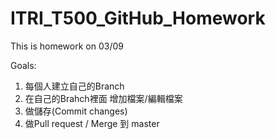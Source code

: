# ITRI_T500_GitHub_Homework
This is homework on 03/09

Goals:
1. 每個人建立自己的Branch
2. 在自己的Brahch裡面 增加檔案/編輯檔案
3. 做儲存(Commit changes)
4. 做Pull request / Merge 到 master
